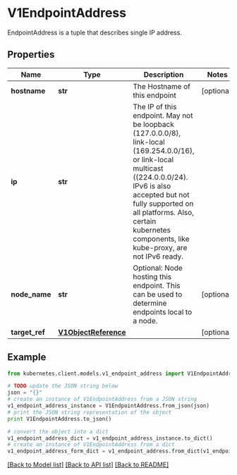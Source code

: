 # V1EndpointAddress

EndpointAddress is a tuple that describes single IP address.

## Properties
Name | Type | Description | Notes
------------ | ------------- | ------------- | -------------
**hostname** | **str** | The Hostname of this endpoint | [optional] 
**ip** | **str** | The IP of this endpoint. May not be loopback (127.0.0.0/8), link-local (169.254.0.0/16), or link-local multicast ((224.0.0.0/24). IPv6 is also accepted but not fully supported on all platforms. Also, certain kubernetes components, like kube-proxy, are not IPv6 ready. | 
**node_name** | **str** | Optional: Node hosting this endpoint. This can be used to determine endpoints local to a node. | [optional] 
**target_ref** | [**V1ObjectReference**](V1ObjectReference.md) |  | [optional] 

## Example

```python
from kubernetes.client.models.v1_endpoint_address import V1EndpointAddress

# TODO update the JSON string below
json = "{}"
# create an instance of V1EndpointAddress from a JSON string
v1_endpoint_address_instance = V1EndpointAddress.from_json(json)
# print the JSON string representation of the object
print V1EndpointAddress.to_json()

# convert the object into a dict
v1_endpoint_address_dict = v1_endpoint_address_instance.to_dict()
# create an instance of V1EndpointAddress from a dict
v1_endpoint_address_form_dict = v1_endpoint_address.from_dict(v1_endpoint_address_dict)
```
[[Back to Model list]](../README.md#documentation-for-models) [[Back to API list]](../README.md#documentation-for-api-endpoints) [[Back to README]](../README.md)



